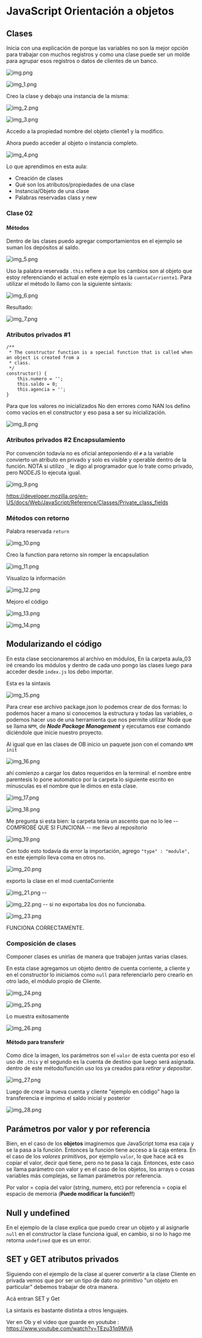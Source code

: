 # JavaScript Orientación a objetos

## Clases

Inicia con una explicación de porque las variables no son la mejor opción para trabajar con muchos registros y como una 
clase puede ser un molde para agrupar esos registros o datos de clientes de un banco.

![img.png](img.png)

![img_1.png](img_1.png)

Creo la clase y debajo una instancia de la misma:

![img_2.png](img_2.png)

![img_3.png](img_3.png)

Accedo a la propiedad nombre del objeto cliente1 y la modifico.

Ahora puedo acceder al objeto o instancia completo.

![img_4.png](img_4.png)

Lo que aprendimos en esta aula:

* Creación de clases
* Qué son los atributos/propiedades de una clase
* Instancia/Objeto de una clase
* Palabras reservadas class y new

### Clase 02 

#### Métodos

Dentro de las clases puedo agregar comportamientos en el ejemplo se suman los depósitos al saldo.

![img_5.png](img_5.png)

Uso la palabra reservada `.this` refiere a que los cambios son al objeto que estoy referenciando el actual en este ejemplo
es la `cuentaCorriente1`.
Para utilizar el método lo llamo con la siguiente sintaxis:

![img_6.png](img_6.png)

Resultado: 

![img_7.png](img_7.png)

### Atributos privados #1

    /**
     * The constructor function is a special function that is called when an object is created from a
     * class.
     */
    constructor() {
        this.numero = '';
        this.saldo = 0;
        this.agencia = '';
    }

Para que los valores no inicializados No den errores como NAN los defino como vacíos en el constructor y eso pasa a ser su 
inicialización.

![img_8.png](img_8.png)

### Atributos privados #2 Encapsulamiento

Por convención todavía no es oficial anteponiendo él `#` a la variable convierto un atributo en privado y solo es visible 
y operable dentro de la función. NOTA si utilizo `_` le digo al programador que lo trate como privado, pero NODEJS 
lo ejecuta igual.

![img_9.png](img_9.png)

https://developer.mozilla.org/en-US/docs/Web/JavaScript/Reference/Classes/Private_class_fields

### Métodos con retorno

Palabra reservada `return`

![img_10.png](img_10.png)

Creo la function para retorno sin romper la encapsulation

![img_11.png](img_11.png)

Visualizo la información

![img_12.png](img_12.png)

Mejoro el código

![img_13.png](img_13.png)

![img_14.png](img_14.png)

## Modularizando el código

En esta clase seccionaremos al archivo en módulos, En la carpeta aula_03 iré creando los módulos y dentro de cada uno 
pongo las clases luego para acceder desde `index.js` los debo importar.

Esta es la sintaxis 

![img_15.png](img_15.png) 

 Para crear ese archivo package.json lo podemos crear de dos formas: lo podemos hacer a mano si conocemos la estructura 
 y todas las variables, o podemos hacer uso de una herramienta que nos permite utilizar Node que se llama `NPM`, 
 de **_Node Package Management_** y ejecutamos ese comando diciéndole que inicie nuestro proyecto.

Al igual que en las clases de OB inicio un paquete json con el comando `NPM init`

![img_16.png](img_16.png)

ahí comienzo a cargar los datos requeridos en la terminal: el nombre entre parentesis lo pone automatico por la carpeta
lo siguiente escrito en minusculas es el nombre que le dimos en esta clase.

![img_17.png](img_17.png)

![img_18.png](img_18.png)

Me pregunta si esta bien: la carpeta tenia un ascento que no lo lee -- COMPROBÉ QUE SI FUNCIONA --  me llevo al repositorio

![img_19.png](img_19.png)

Con todo esto todavía da error la importación, agrego `"type" : "module",` en este ejemplo lleva coma en otros no.

![img_20.png](img_20.png)

exporto la clase en el mod cuentaCorriente

![img_21.png](img_21.png)   -- 

![img_22.png](img_22.png) -- si no exportaba los dos no funcionaba.

![img_23.png](img_23.png)

FUNCIONA CORRECTAMENTE.

### Composición de clases

Componer clases es unirlas de manera que trabajen juntas varias clases.

En esta clase agregamos un objeto dentro de cuenta corriente, a cliente y en el constructor lo iniciamos como `null`
para referenciarlo pero crearlo en otro lado, el módulo propio de Cliente.

![img_24.png](img_24.png)

![img_25.png](img_25.png)

Lo muestra exitosamente

![img_26.png](img_26.png)

#### Método para transferir
Como dice la imagen, los parámetros son el `valor` de esta cuenta por eso el uso de `.this` y el segundo es la cuenta de 
destino que luego será asignada. dentro de este método/función uso los ya creados para _retirar y depositar_.

![img_27.png](img_27.png)

Luego de crear la nueva cuenta y cliente "ejemplo en código" hago la transferencia e imprimo el saldo inicial y posterior

![img_28.png](img_28.png)

##  Parámetros por valor y por referencia

Bien, en el caso de los **objetos** imaginemos que JavaScript toma esa caja y se la pasa a la función. 
Entonces la función tiene acceso a la caja entera. En el caso de los _valores primitivos_, por ejemplo `valor`, lo que 
hace acá es copiar el valor, decir qué tiene, pero no te pasa la caja. Entonces, este caso se llama parámetro con valor 
y en el caso de los objetos, los arrays o cosas variables más complejas, se llaman parámetros por referencia.

Por valor = copia del valor (string, numero, etc)
por referencia = copia el espacio de memoria (**Puede modificar la función!!**)


## Null y undefined
 
En el ejemplo de la clase explica que puedo crear un objeto y al asignarle `null` en el constructor la clase funciona 
igual, en cambio, si no lo hago me retorna `undefined` que es un error.

## SET y GET atributos privados

Siguiendo con el ejemplo de la clase al querer convertir a la clase Cliente en privada vemos que por ser un tipo de dato
no primitivo "un objeto en particular" debemos trabajar de otra manera.

Acá entran SET y Get

La sintaxis es bastante distinta a otros lenguajes.

Ver en Ob y el video que guarde en youtube : https://www.youtube.com/watch?v=TEzu31q9MVA








